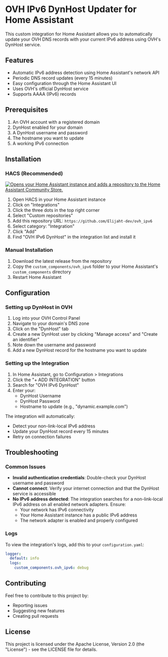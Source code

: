 # OVH IPv6 DynHost Updater for Home Assistant

This custom integration for Home Assistant allows you to automatically update your OVH DNS records with your current IPv6 address using OVH's DynHost service.

## Features

- Automatic IPv6 address detection using Home Assistant's network API
- Periodic DNS record updates (every 15 minutes)
- Easy configuration through the Home Assistant UI
- Uses OVH's official DynHost service
- Supports AAAA (IPv6) records

## Prerequisites

1. An OVH account with a registered domain
2. DynHost enabled for your domain
3. A DynHost username and password
4. The hostname you want to update
5. A working IPv6 connection

## Installation

### HACS (Recommended)

[![Opens your Home Assistant instance and adds a repository to the Home Assistant Community Store.](https://my.home-assistant.io/badges/hacs_repository.svg)](https://my.home-assistant.io/redirect/hacs_repository/?owner=Elijaht-dev&repository=ovh_ipv6&category=integration)

1. Open HACS in your Home Assistant instance
2. Click on "Integrations"
3. Click the three dots in the top right corner
4. Select "Custom repositories"
5. Add this repository URL: `https://github.com/Elijaht-dev/ovh_ipv6`
6. Select category: "Integration"
7. Click "Add"
8. Find "OVH IPv6 DynHost" in the integration list and install it

### Manual Installation

1. Download the latest release from the repository
2. Copy the `custom_components/ovh_ipv6` folder to your Home Assistant's `custom_components` directory
3. Restart Home Assistant

## Configuration

### Setting up DynHost in OVH

1. Log into your OVH Control Panel
2. Navigate to your domain's DNS zone
3. Click on the "DynHost" tab
4. Create a new DynHost user by clicking "Manage access" and "Create an identifier"
5. Note down the username and password
6. Add a new DynHost record for the hostname you want to update

### Setting up the Integration

1. In Home Assistant, go to Configuration > Integrations
2. Click the "+ ADD INTEGRATION" button
3. Search for "OVH IPv6 DynHost"
4. Enter your:
   - DynHost Username
   - DynHost Password
   - Hostname to update (e.g., "dynamic.example.com")

The integration will automatically:
- Detect your non-link-local IPv6 address
- Update your DynHost record every 15 minutes
- Retry on connection failures

## Troubleshooting

### Common Issues

- **Invalid authentication credentials**: Double-check your DynHost username and password
- **Cannot connect**: Verify your internet connection and that the DynHost service is accessible
- **No IPv6 address detected**: The integration searches for a non-link-local IPv6 address on all enabled network adapters. Ensure:
  - Your network has IPv6 connectivity
  - Your Home Assistant instance has a public IPv6 address
  - The network adapter is enabled and properly configured

### Logs

To view the integration's logs, add this to your `configuration.yaml`:

```yaml
logger:
  default: info
  logs:
    custom_components.ovh_ipv6: debug
```

## Contributing

Feel free to contribute to this project by:
- Reporting issues
- Suggesting new features
- Creating pull requests

## License

This project is licensed under the Apache License, Version 2.0 (the "License") - see the LICENSE file for details.
